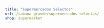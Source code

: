 ```yaml
---
title: "Supermercados Selectos"
url: /sabana-grande/supermercados-selectos/
shop: supermarket
---
```

